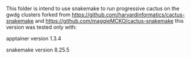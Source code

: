 This folder is intend to use snakemake to run progressive cactus on the gwdg clusters
forked from https://github.com/harvardinformatics/cactus-snakemake and https://github.com/maggieMCKO/cactus-snakemake
this version was tested only with:

apptainer version 1.3.4

snakemake version 8.25.5
